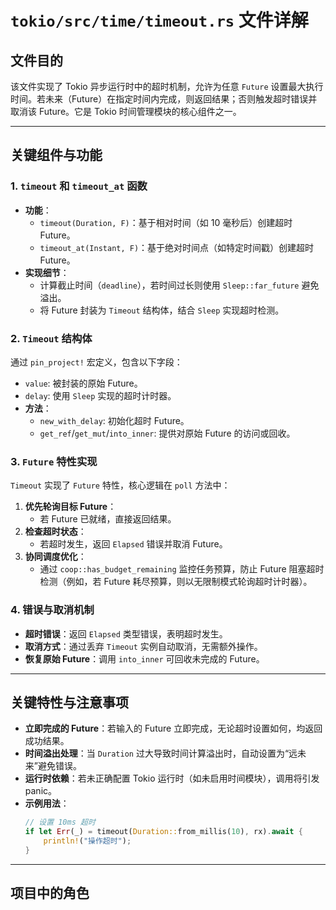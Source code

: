 # `tokio/src/time/timeout.rs` 文件详解

## **文件目的**
该文件实现了 Tokio 异步运行时中的超时机制，允许为任意 `Future` 设置最大执行时间。若未来（Future）在指定时间内完成，则返回结果；否则触发超时错误并取消该 Future。它是 Tokio 时间管理模块的核心组件之一。

---

## **关键组件与功能**

### **1. `timeout` 和 `timeout_at` 函数**
- **功能**：
  - `timeout(Duration, F)`：基于相对时间（如 10 毫秒后）创建超时 Future。
  - `timeout_at(Instant, F)`：基于绝对时间点（如特定时间戳）创建超时 Future。
- **实现细节**：
  - 计算截止时间（`deadline`），若时间过长则使用 `Sleep::far_future` 避免溢出。
  - 将 Future 封装为 `Timeout` 结构体，结合 `Sleep` 实现超时检测。

### **2. `Timeout` 结构体**
通过 `pin_project!` 宏定义，包含以下字段：
- `value`: 被封装的原始 Future。
- `delay`: 使用 `Sleep` 实现的超时计时器。
- **方法**：
  - `new_with_delay`: 初始化超时 Future。
  - `get_ref`/`get_mut`/`into_inner`: 提供对原始 Future 的访问或回收。

### **3. `Future` 特性实现**
`Timeout` 实现了 `Future` 特性，核心逻辑在 `poll` 方法中：
1. **优先轮询目标 Future**：
   - 若 Future 已就绪，直接返回结果。
2. **检查超时状态**：
   - 若超时发生，返回 `Elapsed` 错误并取消 Future。
3. **协同调度优化**：
   - 通过 `coop::has_budget_remaining` 监控任务预算，防止 Future 阻塞超时检测（例如，若 Future 耗尽预算，则以无限制模式轮询超时计时器）。

### **4. 错误与取消机制**
- **超时错误**：返回 `Elapsed` 类型错误，表明超时发生。
- **取消方式**：通过丢弃 `Timeout` 实例自动取消，无需额外操作。
- **恢复原始 Future**：调用 `into_inner` 可回收未完成的 Future。

---

## **关键特性与注意事项**
- **立即完成的 Future**：若输入的 Future 立即完成，无论超时设置如何，均返回成功结果。
- **时间溢出处理**：当 `Duration` 过大导致时间计算溢出时，自动设置为“远未来”避免错误。
- **运行时依赖**：若未正确配置 Tokio 运行时（如未启用时间模块），调用将引发 panic。
- **示例用法**：
  ```rust
  // 设置 10ms 超时
  if let Err(_) = timeout(Duration::from_millis(10), rx).await {
      println!("操作超时");
  }
  ```

---

## **项目中的角色**